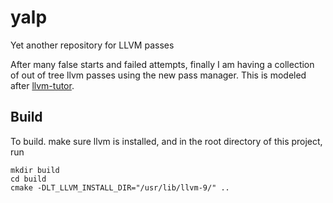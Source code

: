 # yalp
Yet another repository for LLVM passes

After many false starts and failed attempts, finally I am having a collection of out of tree llvm passes using the new pass manager. 
This is modeled after [llvm-tutor](https://github.com/banach-space/llvm-tutor).

## Build
To build. make sure llvm is installed, and in the root directory of this project, run 
```
mkdir build
cd build
cmake -DLT_LLVM_INSTALL_DIR="/usr/lib/llvm-9/" ..
```
